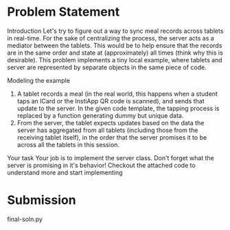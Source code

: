 # Problem Statement
Introduction 
Let's try to figure out a way to sync meal records across tablets in real-time. For the sake of centralizing the process, the server acts as a mediator between the tablets. This would be to help ensure that the records are in the same order and state at (approximately) all times (think why this is desirable). This problem implements a tiny local example, where tablets and server are represented by separate objects in the same piece of code. 

Modeling the example 
1. A tablet records a meal (in the real world, this happens when a student taps an ICard or the InstiApp QR code is scanned), and sends that update to the server. In the given code template, the tapping process is replaced by a function generating dummy but unique data. 
2. From the server, the tablet expects updates based on the data the server has aggregated from all tablets (including those from the receiving tablet itself), in the order that the server promises it to be across all the tablets in this session. 

Your task 
Your job is to implement the server class. Don't forget what the server is promising in it's behavior! Checkout the attached code to understand more and start implementing

# Submission
final-soln.py